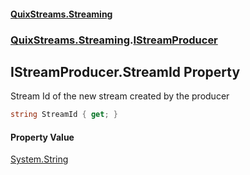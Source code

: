 #### [QuixStreams.Streaming](index.md 'index')
### [QuixStreams.Streaming](QuixStreams.Streaming.md 'QuixStreams.Streaming').[IStreamProducer](IStreamProducer.md 'QuixStreams.Streaming.IStreamProducer')

## IStreamProducer.StreamId Property

Stream Id of the new stream created by the producer

```csharp
string StreamId { get; }
```

#### Property Value
[System.String](https://docs.microsoft.com/en-us/dotnet/api/System.String 'System.String')